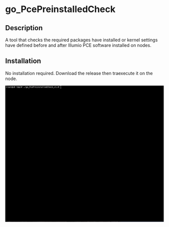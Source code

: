# go_PcePreinstalledCheck

## Description
A tool that checks the required packages have installed or kernel settings have defined before and after Illumio PCE software installed on nodes.

## Installation
No installation required. 
Download the release then traexecute it on the node.

![alt text](https://github.com/boons1215/go_PcePreinstalledCheck/blob/main/demo.gif "Demo")
